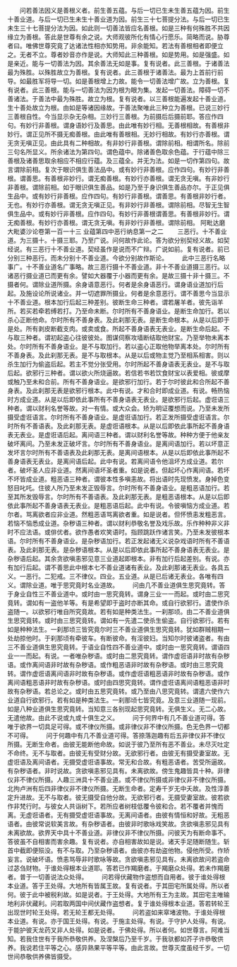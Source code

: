 <!-- { "loadSidebar": true } -->
　　问若善法因义是善根义者。前生善五蕴。与后一切已生未生善五蕴为因。前生十善业道。与后一切已生未生十善业道为因。前生三十七菩提分法。与后一切已生未生三十七菩提分法为因。如此则一切善法皆应名善根。如是三种有何殊胜不共因缘立为善根。答此是世尊有余之说。大师观彼所化有情心行愿乐。简略而说。胁尊者曰。唯佛世尊究竟了达诸法性相亦知势用。非余能知。若法有善根相者即便立之。无者不立。尊者妙音亦作是说。大师知此三种善根。如是势用。如是强盛。如是亲近。能与一切善法为因。其余善法无如是事。复有说者。此三善根。于诸善法最为殊胜。以殊胜故立为善根。复有说者。此三善根于诸善法。最为上首前行前导。如最胜军将导一切。如是善根增上力故。能令一切善法增广故。立为善根。复有说者。此三善根。能与一切善法为因为根为眼为集。发起一切善法。障碍一切不善诸法。于善法中最为殊胜。故立为根。复有说者。以三善根能遍发起十善业道。生十善处故立为根。由如是等诸因缘故。于善法聚唯此三种立为善根。已说三妙行三善根自性。今当显示杂无杂相。三妙行三善根。为前摄后后摄前耶。答应作四句。有妙行非善根。谓身语妙行及善思。由此唯有妙行相。无善根相故。有善根非妙行。谓正见所不摄无痴善根。由此唯有善根相。无妙行相故。有妙行亦善根。谓无贪无嗔正见。由此具有二种相故。有非妙行非善根。谓除前相。相谓所名。除前三句名所显义。所余诸法为第四句。谓色蕴中。除诸善色取余色蕴。于行蕴中除三善根及诸善思取余相应不相应行蕴。及三蕴全。并无为法。如是一切作第四句。故言谓除前相。复次于眼识俱生善法品中。或有妙行非善根。应作四句。有妙行非善根。谓善思。有善根非妙行。谓无痴善根。有妙行亦善根。谓无贪无嗔。有非妙行非善根。谓除前相。如于眼识俱生善品。如是乃至于身识俱生善品亦尔。于正见俱生品中。或有妙行非善根。应作四句。有妙行非善根。谓善思。有善根非妙行者。无也。有妙行亦善根。谓无贪无嗔正见。有非妙行非善根。谓除前相。尽智无生智俱生品中。或有妙行非善根。应作四句。有妙行非善根谓善思。有善根非妙行。谓无痴善根。有妙行亦善根。谓无贪无嗔。有非妙行非善根。谓除前相。
阿毗达磨大毗婆沙论卷第一百一十三
业蕴第四中恶行纳息第一之二
　　三恶行。十不善业道。为三摄十。十摄三耶。乃至广说。问何故作此论。答为欲分别契经义故。如契经说。有三恶行十不善业道。契经虽作是说而不广辩。广说如前。复有说者。前已分别三种恶行。而未分别十不善业道。今欲分别故作斯论。
　　此中三恶行名略事广。十不善业道名广事略。故三恶行摄十不善业道。非十不善业道摄三恶行。以诸恶行摄业道已而更有余。譬如大器覆于小器而更有余。是故三摄十非十摄三。不摄者何。谓除业道所摄。余身语意恶行。何者是余身语恶行。谓身语业道加行后起。及施设论所说诸业。并一切遮罪所摄业。何者是余意恶行。谓不善思今当显示十不善业道。根本加行后起三种差别。彼断生命三种者。谓若屠羊者。彼先诣羊所。若买若牵若缚若打。乃至命未断。尔时所有不善身语业。是断生命加行。若以杀心正断他命。尔时所有不善身表。及此刹那无表。是断生命根本。从是以后即于是处。所有剥皮断截支肉。或卖或食。所起不善身语表无表业。是断生命后起。不与取三种者。谓初起盗心往彼彼处。图谋伺察攻墙断结取他财宝。乃至举物未离本处。尔时所有不善身语业。是不与取加行。若以盗心正取他物举离本处。尔时所有不善身表。及此刹那无表。是不与取根本。从是以后或物主觉乃至相系相害。则以杀生加行为偷盗后起。若主不觉分张受用。尔时所起不善身语表无表业。是不与取后起。欲邪行三种者。谓以欲火所烧逼故。若信若书若饮食财宝以表爱相。彼或摩或触乃至未和合前。所有不善身语业。是欲邪行加行。若于尔时彼此和合所起不善身表。及此刹那无表是欲邪行根本。此中有说。才和合时即成业道。有说。畅热恼时方成业道。从是以后即依此事所有不善身语表无表业。是欲邪行后起。虚诳语三种者。谓以财利名誉等故。对一有情。或大众会。矫为明证覆想而说。乃至未发所摄受虚诳语言。尔时所有不善身语业。是虚诳语加行。若正发所摄受虚诳语言。尔时所有不善语表。及此刹那无表。是虚诳语根本。从是以后即依此事所起不善身语表无表业。是虚诳语后起。离间语三种者。谓以财利名誉等故。种种方便于他亲友破坏离间。乃至未发正破坏言。尔时所有不善身语业。是离间语加行。若以坏意正发坏言尔时所有不善语表及此刹那无表。是离间语根本。从是以后即依此事所起不善身语表无表业。是离间语后起。此中有说。若离间语令他沮坏方成业道。若尔者。破坏圣人应非业道。然离间语坏圣者重。如是说者。但起坏心作离间语。若坏不坏皆成业道。粗恶语三种者。谓彼本性多嗔恚故。将出语时先现愤发。身掉色变怒目叱吒。住彼人所乃至未发正毁辱言。尔时所有不善身语业。是粗恶语加行。若至其所发毁辱言。尔时所有不善语表。及此刹那无表。是粗恶语根本。从是以后即依此事所起不善身语表无表业。是粗恶语后起。此中有说。令彼嗔恼方成业道。若尔者。骂离欲者应非业道。然粗恶语骂离欲者重。如是说者。但怀愤恚发粗恶言。若恼不恼悉成业道。杂秽语三种者。谓以财利恭敬名誉及戏乐故。乐作种种非义非时不应法语。或俳优者。欲作愚者欢笑语时。指顾跳跃作诸言笑。乃至未发彼根本语。尔时所有不善身语业。是杂秽语加行。若正发起诸无义说杂戏语时所有不善语表。及此刹那无表。是杂秽语根本。从是以后即依此事所起不善身语表无表业。是杂秽语后起。其余贪欲嗔恚邪见意三业道起即根本。非有加行后起差别。有说。亦有加行后起。谓不善思此中根本七不善业道诸有表业。及此刹那诸无表业。各具五义。一恶行。二犯戒。三不律仪。四业。五业道。从是已后诸无表业。各唯有四义。谓除业道。唯于思究竟时名业道故。
　　问由几不善业道俱生思究竟转。答于身业自性三不善业道中。或时由一思究竟转。谓身三业一一而起。或时由二思究竟转。谓如有一盗他羊等。有是希望即于盗时亦断其命。或自行欲邪行。遣使作杀盗随一。以欲邪行唯自所究竟故。若有如是种类法生。一刹那顷。由二不善业道俱生思究竟转。或时由三思究竟转。谓如有一先遣二使杀生偷盗。自行欲邪行。若有如是种种法生。一刹那顷三皆究竟尔时三不善业道俱生思究竟转。犹如群贼相期一处劫掠他时。于刹那顷有牵彼车。有断彼命。有淫彼妇。当知尔时彼诸盗者。有由三不善业道俱生思究竟转。于语业自性四不善业道中。或时由一思究竟转。谓语四业一一而起。有说。一者唯杂秽语。或时由二思究竟转。谓作虚诳语非时故有杂秽语。或作离间语非时故有杂秽语。或作粗恶语非时故有杂秽语。或时由三思究竟转。谓作虚诳语离间语非时故有杂秽语。或作虚诳语粗恶语非时故有杂秽语。或作离间语粗恶语非时故有杂秽语。或时由四思究竟转。谓作虚诳语离间语粗恶语非时故有杂秽语。若总论之。或时由五思究竟转。或乃至由八思究竟转。谓遣六使作六业道自行欲邪行。若有如是种类法生。一刹那顷七皆究竟。及意三业道随一现前。如是八种业道俱生思究竟转。当知意三各别现起思究竟转。无俱生义。无二心故。无遣他故。由此不说或九或十俱生之义。
　　问于何界中有几不善业道可得。答唯于欲界一切具足可得。或不律仪所摄。或非律仪非不律仪所摄。色无色界一切都不可得。
　　问于何趣中有几不善业道可得。答捺落迦趣有后五非律仪非不律仪所摄。无断生命者。由彼无能断他命故。如说于彼乃至所有恶不善业。未尽灭吐定不命终。无不与取者。由彼无有受财分故。无欲邪行者。由彼无有摄受妻室故。无虚诳语及离间语者。无摄受虚诳语事故。常无和合故。有粗恶语者。苦受所逼故。有杂秽语者。非时说故。贪欲嗔恚邪见具有。未离欲故。傍生鬼趣皆具十种。非律仪非不律仪所摄。人趣三洲具十不善业道。或不律仪所摄或非律仪非不律仪所摄。北拘卢洲有后四非律仪非不律仪所摄。无断生命者。定寿千岁无中夭故。及性淳善定升进故。无不与取者。彼无摄受自他分故。无欲邪行者。无摄受妻室故。彼若欲作非梵行时。与彼女人共诣树下。若所应者树枝低覆令彼和合。若不覆者并愧而离。无虚诳语者。无有摄受虚诳语事故。无离间语者。由彼有情恒和好故。无粗恶语者。由彼常说软美言故。有杂秽语者。由彼非时歌咏戏笑故。贪欲嗔恚邪见具有未离欲故。欲界天中具十不善业道。非律仪非不律仪所摄。问彼天为有断命事不。答彼虽不自相害而害余趣。复有说者。亦自相害故如是说。诸天手足随断随生。斩首中截即便殒没。有不与取。乃至杂秽语者。由彼亦有劫盗他物。侵他所受。作矫妄言。说破坏语。愤恚骂辱非时歌咏等故。贪欲嗔恚邪见具有。未离欲故问若盗命过苾刍财物。于谁处得根本业道耶。答若已作羯磨者。于羯磨众处得。若未作羯磨者。普于一切善说法众处得。
　　问若得伏藏物作盗想而自用者。彼于谁处得根本业道。答于王处得。大地所有皆属王故。复有说者。于其田宅所属处得。所以者何。彼于此中被税利故。如是说者。于王处得。大地所有王为主故。其田宅主唯输地利非伏藏利。问若取两国中间伏藏作盗想者。复于谁处得根本业道。答若转轮王出现世时轮王处得。若无轮王都无处得。
　　问若盗如来窣堵波物。于谁处得根本业道。有说。亦于国王处得。有说。于施主处得。有说。于守护人处得。有说。于能护彼天龙药叉非人处得。如是说者。于佛处得。所以者何。如世尊言。阿难当知。若我住世有于我所恭敬供养。及涅槃后乃至千岁。于我驮都如芥子许恭敬供养。我说若住平等之心。感异熟果平等平等。由此言故。世尊灭度虽经千岁。一切世间恭敬供养佛皆摄受。

